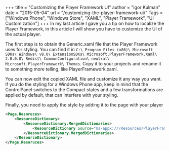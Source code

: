 +++
title = "Customizing the Player Framework UI"
author = "Igor Kulman"
date = "2015-05-04"
url = "/customizing-the-player-framework-ui/"
Tags = ["Windows Phone", "Windows Store", "XAML", "Player Framework", "UI Customization"]
+++
In my last article I gave you a tip on how to localize the Player Framework, in this article I will show you have to customize the UI of the actual player.

The first step is to obtain the Generic.xaml file that the Player Framework uses for styling. You can find it in `C:\ Program Files (x86)\ Microsoft SDKs\ Windows\ v8.0\ ExtensionSDKs\ Microsoft.PlayerFramework.Xaml\ 2.0.0.0\ Redist\ CommonConfiguration\ neutral\ Microsoft.PlayerFramework\ Themes`. Copy it to your projects and rename it to something more telling, like PlayerFramework.xaml.

You can now edit the copied XAML file and customize it any way you want. If you do the styling for a Windows Phone app, keep in mind that the ControlPanel switches to the Compact states and a few transformations are applied by default, that can interfere with your styling.

<!--more-->

Finally, you need to apply the style by adding it to the page with your player

```xml
<Page.Resoruces>
    <ResourceDictionary>
        <ResourceDictionary.MergedDictionaries>
            <ResourceDictionary Source="ms-appx:///Resources/PlayerFramework.xaml" />
        </ResourceDictionary.MergedDictionaries>
    </ResourceDictionary>
</Page.Resoruces>
```
